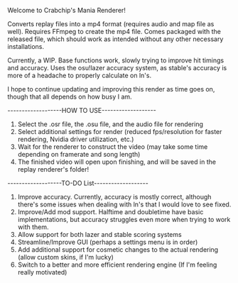 Welcome to Crabchip's Mania Renderer!

Converts replay files into a mp4 format (requires audio and map file as well).
Requires FFmpeg to create the mp4 file. Comes packaged with the released file, which should work as intended without any other necessary installations.

Currently, a WIP. Base functions work, slowly trying to improve hit timings and accuracy.
Uses the osu!lazer accuracy system, as stable's accuracy is more of a headache to properly calculate on ln's.

I hope to continue updating and improving this render as time goes on, though that all depends on how busy I am.

-------------------HOW TO USE-------------------
1. Select the .osr file, the .osu file, and the audio file for rendering
2. Select additional settings for render (reduced fps/resolution for faster rendering, Nvidia driver utilization, etc.)
3. Wait for the renderer to construct the video (may take some time depending on framerate and song length)
4. The finished video will open upon finishing, and will be saved in the replay renderer's folder!

-------------------TO-DO List-------------------
1. Improve accuracy. Currently, accuracy is mostly correct, although there's some issues when dealing with ln's that I would love to see fixed.
2. Improve/Add mod support. Halftime and doubletime have basic implementations, but accuracy struggles even more when trying to work with them.
3. Allow support for both lazer and stable scoring systems
4. Streamline/Improve GUI (perhaps a settings menu is in order)
5. Add additional support for cosmetic changes to the actual rendering (allow custom skins, if I'm lucky)
6. Switch to a better and more efficient rendering engine (If I'm feeling really motivated)
